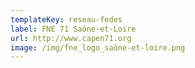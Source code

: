 ```yaml
---
templateKey: reseau-fedes
label: FNE 71 Saône-et-Loire
url: http://www.capen71.org
image: /img/fne_logo_saône-et-loire.png
---
```

